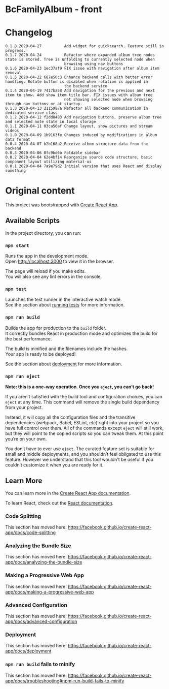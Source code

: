 # BcFamilyAlbum - front

# Changelog
```
0.1.8 2020-04-27          Add widget for quicksearch. Feature still in progress.
0.1.7 2020-04-24          Refactor where expanded album tree nodes state is stored. Tree is unfolding to currently selected node when 
                          browsing using nav buttons
0.1.6 2020-04-23 1ec37af9 FIX issue with navigation after album item removal
0.1.5 2020-04-22 687e56c3 Enhance backend calls with better error handling. Rotate button is disabled when rotation is applied in 
                          the backend service
0.1.4 2020-04-19 7417ba58 Add navigation for the previous and next item to show. Add show item title bar. FIX issues with album tree
                          not showing selected node when browsing through nav buttons or at startup.
0.1.3 2020-04-13 2115987a Refactor all backend communication in dedicated service class
0.1.2 2020-04-12 f2dd8483 Add navigation buttons, preserve album tree and selected note state in local storage
0.1.1 2020-04-11 03ca56af Change layout, show pictures and stream videos
0.1.0 2020-04-09 1b9163fe Changes induced by modifications in album data format
0.0.4 2020-04-07 b2b168a2 Receive album structure data from the backend
0.0.3 2020-04-06 0fc9bd6b Foldable sidebar
0.0.2 2020-04-04 62e4bf14 Reorganize source code structure, basic component layout utilizing material-ui
0.0.1 2020-04-04 7a9e79d2 Initial version that uses React and display something
```






# Original content
This project was bootstrapped with [Create React App](https://github.com/facebook/create-react-app).

## Available Scripts

In the project directory, you can run:

### `npm start`

Runs the app in the development mode.<br />
Open [http://localhost:3000](http://localhost:3000) to view it in the browser.

The page will reload if you make edits.<br />
You will also see any lint errors in the console.

### `npm test`

Launches the test runner in the interactive watch mode.<br />
See the section about [running tests](https://facebook.github.io/create-react-app/docs/running-tests) for more information.

### `npm run build`

Builds the app for production to the `build` folder.<br />
It correctly bundles React in production mode and optimizes the build for the best performance.

The build is minified and the filenames include the hashes.<br />
Your app is ready to be deployed!

See the section about [deployment](https://facebook.github.io/create-react-app/docs/deployment) for more information.

### `npm run eject`

**Note: this is a one-way operation. Once you `eject`, you can’t go back!**

If you aren’t satisfied with the build tool and configuration choices, you can `eject` at any time. This command will remove the single build dependency from your project.

Instead, it will copy all the configuration files and the transitive dependencies (webpack, Babel, ESLint, etc) right into your project so you have full control over them. All of the commands except `eject` will still work, but they will point to the copied scripts so you can tweak them. At this point you’re on your own.

You don’t have to ever use `eject`. The curated feature set is suitable for small and middle deployments, and you shouldn’t feel obligated to use this feature. However we understand that this tool wouldn’t be useful if you couldn’t customize it when you are ready for it.

## Learn More

You can learn more in the [Create React App documentation](https://facebook.github.io/create-react-app/docs/getting-started).

To learn React, check out the [React documentation](https://reactjs.org/).

### Code Splitting

This section has moved here: https://facebook.github.io/create-react-app/docs/code-splitting

### Analyzing the Bundle Size

This section has moved here: https://facebook.github.io/create-react-app/docs/analyzing-the-bundle-size

### Making a Progressive Web App

This section has moved here: https://facebook.github.io/create-react-app/docs/making-a-progressive-web-app

### Advanced Configuration

This section has moved here: https://facebook.github.io/create-react-app/docs/advanced-configuration

### Deployment

This section has moved here: https://facebook.github.io/create-react-app/docs/deployment

### `npm run build` fails to minify

This section has moved here: https://facebook.github.io/create-react-app/docs/troubleshooting#npm-run-build-fails-to-minify
